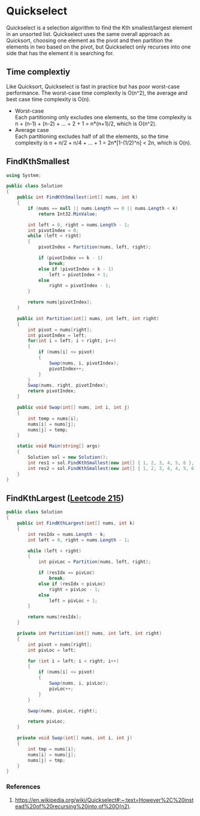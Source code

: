 # Quickselect
Quickselect is a selection algorithm to find the Kth smallest/largest element in an unsorted list. Quickselect uses the same overall approach as Quicksort, choosing one element as the pivot and then partition the elements in two based on the pivot, but Quickselect only recurses into one side that has the element it is searching for.

## Time complextiy
Like Quicksort, Quickselect is fast in practice but has poor worst-case performance. The worst-case time complexity is O(n^2), the average and best case time complexity is O(n).

- Worst-case <br/>
Each partitioning only excludes one elements, so the time complexity is n + (n-1) + (n-2) + ... + 2 + 1 = n*(n+1)/2, which is O(n^2). 
- Average case <br/>
Each partitioning excludes half of all the elements, so the time complexity is n + n/2 + n/4 + ... + 1 = 2n*[1-(1/2)^n] < 2n, which is O(n).

## FindKthSmallest
```C#
using System;

public class Solution
{
    public int FindKthSmallest(int[] nums, int k)
    {
        if (nums == null || nums.Length == 0 || nums.Length < k)
            return Int32.MinValue;

        int left = 0, right = nums.Length - 1;
        int pivotIndex = 0;
        while (left < right)
        {
            pivotIndex = Partition(nums, left, right);

            if (pivotIndex == k - 1)
                break;
            else if (pivotIndex < k - 1)
                left = pivotIndex + 1;
            else
                right = pivotIndex - 1;
        }

        return nums[pivotIndex];
    }

    public int Partition(int[] nums, int left, int right)
    {
        int pivot = nums[right];
        int pivotIndex = left;
        for(int i = left; i < right; i++)
        {
            if (nums[i] <= pivot)
            {
                Swap(nums, i, pivotIndex);
                pivotIndex++;
            }
        }
        Swap(nums, right, pivotIndex);
        return pivotIndex;
    }

    public void Swap(int[] nums, int i, int j)
    {
        int temp = nums[i];
        nums[i] = nums[j];
        nums[j] = temp;
    }

    static void Main(string[] args)
    {
        Solution sol = new Solution();
        int res1 = sol.FindKthSmallest(new int[] { 1, 2, 3, 4, 5, 6 }, 5); // res1 = 5
        int res2 = sol.FindKthSmallest(new int[] { 1, 2, 3, 4, 4, 5, 6 }, 5); // res2 = 4
    }
}
```

## FindKthLargest ([Leetcode 215](https://leetcode.com/problems/kth-largest-element-in-an-array/))
```C#
public class Solution
{
    public int FindKthLargest(int[] nums, int k)
    {
        int resIdx = nums.Length - k;
        int left = 0, right = nums.Length - 1;

        while (left < right)
        {
            int pivLoc = Partition(nums, left, right);

            if (resIdx == pivLoc)
                break;
            else if (resIdx < pivLoc)
                right = pivLoc - 1;
            else
                left = pivLoc + 1;
        }

        return nums[resIdx];
    }

    private int Partition(int[] nums, int left, int right)
    {
        int pivot = nums[right];
        int pivLoc = left;

        for (int i = left; i < right; i++)
        {
            if (nums[i] <= pivot)
            {
                Swap(nums, i, pivLoc);
                pivLoc++;
            }
        }

        Swap(nums, pivLoc, right);

        return pivLoc;
    }

    private void Swap(int[] nums, int i, int j)
    {
        int tmp = nums[i];
        nums[i] = nums[j];
        nums[j] = tmp;
    }
}
```

### References
1. https://en.wikipedia.org/wiki/Quickselect#:~:text=However%2C%20instead%20of%20recursing%20into,of%20O(n2).
